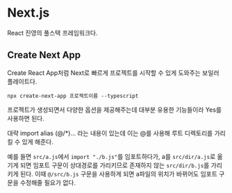 # Next.js

React 진영의 풀스택 프레임워크다.

## Create Next App

Create React App처럼 Next로 빠르게 프로젝트를 시작할 수 있게 도와주는 보일러 플레이트다.

`npx create-next-app 프로젝트이름 --typescript`

프로젝트가 생성되면서 다양한 옵션을 제공해주는데 대부분 유용한 기능들이라 Yes를 사용하면 된다.

대략 import alias (@/\*)... 라는 내용이 있는데 이는 @를 사용해 루트 디렉토리를 가리킬 수 있게 해준다.

예를 들면 `src/a.js`에서 `import "./b.js"`를 임포트하다가, a를 `src/dir/a.js`로 옮기게 되면 임포트 구문이 상대경로를 가리키므로 존재하지 않는 `src/dir/b.js`를 가리키게 된다. 이때 `@/src/b.js` 구문을 사용하게 되면 a파일의 위치가 바뀌어도 임포트 구문을 수정해줄 필요가 없다.

